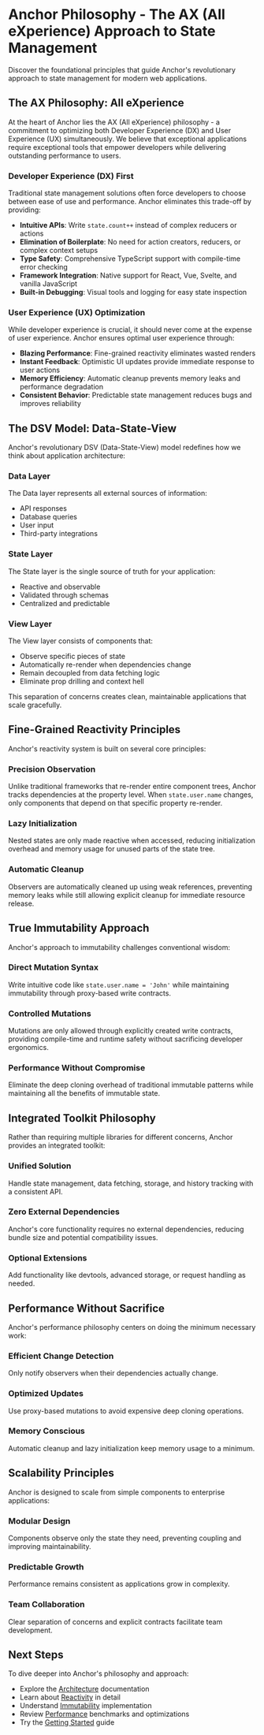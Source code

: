 # **Anchor Philosophy - The AX (All eXperience) Approach to State Management**

Discover the foundational principles that guide Anchor's revolutionary approach to state management for modern web applications.

## **The AX Philosophy: All eXperience**

At the heart of Anchor lies the AX (All eXperience) philosophy - a commitment to optimizing both Developer Experience (DX) and User Experience (UX) simultaneously. We believe that exceptional applications require exceptional tools that empower developers while delivering outstanding performance to users.

### **Developer Experience (DX) First**

Traditional state management solutions often force developers to choose between ease of use and performance. Anchor eliminates this trade-off by providing:

- **Intuitive APIs**: Write `state.count++` instead of complex reducers or actions
- **Elimination of Boilerplate**: No need for action creators, reducers, or complex context setups
- **Type Safety**: Comprehensive TypeScript support with compile-time error checking
- **Framework Integration**: Native support for React, Vue, Svelte, and vanilla JavaScript
- **Built-in Debugging**: Visual tools and logging for easy state inspection

### **User Experience (UX) Optimization**

While developer experience is crucial, it should never come at the expense of user experience. Anchor ensures optimal user experience through:

- **Blazing Performance**: Fine-grained reactivity eliminates wasted renders
- **Instant Feedback**: Optimistic UI updates provide immediate response to user actions
- **Memory Efficiency**: Automatic cleanup prevents memory leaks and performance degradation
- **Consistent Behavior**: Predictable state management reduces bugs and improves reliability

## **The DSV Model: Data-State-View**

Anchor's revolutionary DSV (Data-State-View) model redefines how we think about application architecture:

### **Data Layer**

The Data layer represents all external sources of information:

- API responses
- Database queries
- User input
- Third-party integrations

### **State Layer**

The State layer is the single source of truth for your application:

- Reactive and observable
- Validated through schemas
- Centralized and predictable

### **View Layer**

The View layer consists of components that:

- Observe specific pieces of state
- Automatically re-render when dependencies change
- Remain decoupled from data fetching logic
- Eliminate prop drilling and context hell

This separation of concerns creates clean, maintainable applications that scale gracefully.

## **Fine-Grained Reactivity Principles**

Anchor's reactivity system is built on several core principles:

### **Precision Observation**

Unlike traditional frameworks that re-render entire component trees, Anchor tracks dependencies at the property level. When `state.user.name` changes, only components that depend on that specific property re-render.

### **Lazy Initialization**

Nested states are only made reactive when accessed, reducing initialization overhead and memory usage for unused parts of the state tree.

### **Automatic Cleanup**

Observers are automatically cleaned up using weak references, preventing memory leaks while still allowing explicit cleanup for immediate resource release.

## **True Immutability Approach**

Anchor's approach to immutability challenges conventional wisdom:

### **Direct Mutation Syntax**

Write intuitive code like `state.user.name = 'John'` while maintaining immutability through proxy-based write contracts.

### **Controlled Mutations**

Mutations are only allowed through explicitly created write contracts, providing compile-time and runtime safety without sacrificing developer ergonomics.

### **Performance Without Compromise**

Eliminate the deep cloning overhead of traditional immutable patterns while maintaining all the benefits of immutable state.

## **Integrated Toolkit Philosophy**

Rather than requiring multiple libraries for different concerns, Anchor provides an integrated toolkit:

### **Unified Solution**

Handle state management, data fetching, storage, and history tracking with a consistent API.

### **Zero External Dependencies**

Anchor's core functionality requires no external dependencies, reducing bundle size and potential compatibility issues.

### **Optional Extensions**

Add functionality like devtools, advanced storage, or request handling as needed.

## **Performance Without Sacrifice**

Anchor's performance philosophy centers on doing the minimum necessary work:

### **Efficient Change Detection**

Only notify observers when their dependencies actually change.

### **Optimized Updates**

Use proxy-based mutations to avoid expensive deep cloning operations.

### **Memory Conscious**

Automatic cleanup and lazy initialization keep memory usage to a minimum.

## **Scalability Principles**

Anchor is designed to scale from simple components to enterprise applications:

### **Modular Design**

Components observe only the state they need, preventing coupling and improving maintainability.

### **Predictable Growth**

Performance remains consistent as applications grow in complexity.

### **Team Collaboration**

Clear separation of concerns and explicit contracts facilitate team development.

## **Next Steps**

To dive deeper into Anchor's philosophy and approach:

- Explore the [Architecture](/architecture) documentation
- Learn about [Reactivity](/reactivity) in detail
- Understand [Immutability](/immutability) implementation
- Review [Performance](/performance) benchmarks and optimizations
- Try the [Getting Started](/getting-started) guide
